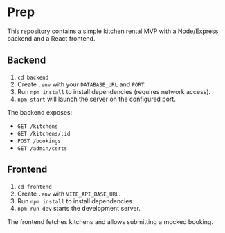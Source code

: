 # Prep

This repository contains a simple kitchen rental MVP with a Node/Express backend and a React frontend.

## Backend

1. `cd backend`
2. Create `.env` with your `DATABASE_URL` and `PORT`.
3. Run `npm install` to install dependencies (requires network access).
4. `npm start` will launch the server on the configured port.

The backend exposes:
- `GET /kitchens`
- `GET /kitchens/:id`
- `POST /bookings`
- `GET /admin/certs`

## Frontend

1. `cd frontend`
2. Create `.env` with `VITE_API_BASE_URL`.
3. Run `npm install` to install dependencies.
4. `npm run dev` starts the development server.

The frontend fetches kitchens and allows submitting a mocked booking.

